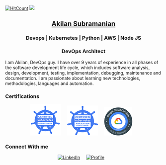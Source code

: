 [![HitCount](http://hits.dwyl.com/akilans/akilans.svg)](http://hits.dwyl.com/akilans/akilans)
![](https://komarev.com/ghpvc/?username=akilans)

## <p align="center"><a href="http://akilans.github.io/">Akilan Subramanian</a></p>

### <p align="center">Devops | Kubernetes | Python | AWS | Node JS</p>

### <p align="center">DevOps Architect</p>

I am Akilan, DevOps guy. I have over 9 years of experience in all phases of the software development life cycle, which includes software analysis, design, development, testing, implementation, debugging, maintenance and documentation. I am passionate about learning new technologies, methodologies, languages and automation.

### Certifications

<p align="center">
  <a href="#"><img src="https://raw.githubusercontent.com/akilans/akilans.github.io/master/images/logo_cka.png" alt="Certified Kubernetes Administrator"></a>
  &nbsp; &nbsp;
  <a href="#"><img src="https://raw.githubusercontent.com/akilans/akilans.github.io/master/images/logo_ckad.png" alt="Certified Kubernetes Application Developer"></a>
  &nbsp; &nbsp;
   <a href="#"><img src="https://raw.githubusercontent.com/akilans/akilans.github.io/master/images/logo_gcp.png" alt="Google Cloud Associate Engineer"></a>
  &nbsp; &nbsp;
</p>

### Connect With me 

<p align="center">
  <a href="https://www.linkedin.com/in/akilans/"><img src="https://www.iconfinder.com/data/icons/social-media-icons-the-circle-set/48/linkedin_circle-512.png" width="60" height="60" alt="LinkedIn"></a>
  &nbsp; &nbsp;
  <a href="http://akilans.github.io/"><img src="https://github.githubassets.com/images/modules/logos_page/GitHub-Mark.png" width="70" height="70" alt="Profile"></a>
  &nbsp; &nbsp;
</p>
